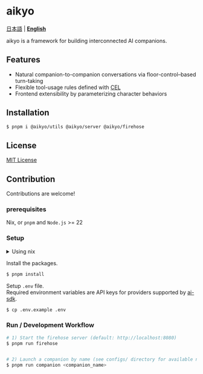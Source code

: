 # aikyo
[日本語](./README-ja.md) | [**English**](./README.md)  

aikyo is a framework for building interconnected AI companions.

## Features

- Natural companion-to-companion conversations via floor-control–based turn-taking
- Flexible tool-usage rules defined with [CEL](https://cel.dev)
- Frontend extensibility by parameterizing character behaviors

## Installation
```bash
$ pnpm i @aikyo/utils @aikyo/server @aikyo/firehose
```

## License

[MIT License](./LICENSE)

## Contribution

Contributions are welcome!

### prerequisites

Nix, or `pnpm` and `Node.js` >= 22

### Setup

<details><summary>Using nix</summary>

First, enter the nix-shell.
```bash
$ nix-shell
```

</details>

Install the packages.

```bash
$ pnpm install
```

Setup `.env` file.  
Required environment variables are API keys for providers supported by [ai-sdk](https://ai-sdk.dev/docs/foundations/providers-and-models).
```bash
$ cp .env.example .env
```

### Run / Development Workflow

```bash
# 1) Start the firehose server (default: http://localhost:8080)
$ pnpm run firehose


# 2) Launch a companion by name (see configs/ directory for available names)
$ pnpm run companion <companion_name>
```
